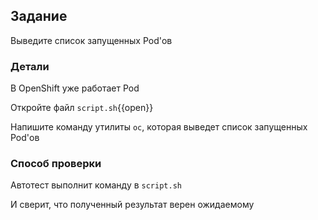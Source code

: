 ## Задание

Выведите список запущенных Pod'ов

### Детали

В OpenShift уже работает Pod

Откройте файл `script.sh`{{open}}

Напишите команду утилиты `oc`, которая выведет список запущенных Pod'ов

### Способ проверки

Автотест выполнит команду в `script.sh`

И сверит, что полученный результат верен ожидаемому